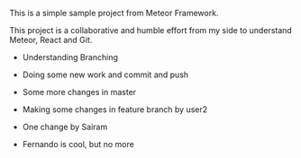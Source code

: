 This is a simple sample project from Meteor Framework.

This project is a collaborative and humble effort from my side to 
understand Meteor, React and Git.


- Understanding Branching

- Doing some new work and commit and push
- Some more changes in master
- Making some changes in feature branch by user2
- One change by Sairam
- Fernando is cool, but no more